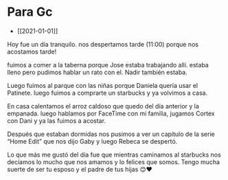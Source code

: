 # Para Gc

- [[2021-01-01]]

Hoy fue un día tranquilo. nos despertamos tarde (11:00) porque nos acostamos tarde!

fuimos a comer a la taberna porque Jose estaba trabajando allí. estaba lleno pero pudimos hablar un rato con el. Nadir también estaba.

Luego fuimos al parque con las niñas porque Daniela quería usar el Patinete. luego fuimos a comprarte un starbucks y ya volvimos a casa.

En casa calentamos el arroz caldoso que quedo del día anterior y la empanada. luego hablamos por FaceTime con mi familia, jugamos Cortex con Dani y ya las fuimos a acostar.

Después que estaban dormidas nos pusimos a ver un capítulo de la serie “Home Edit” que nos dijo Gaby y luego Rebeca se despertó.

Lo que más me gustó del día fue que mientras caminamos al starbucks nos decíamos lo mucho que nos amamos y lo felices que somos. Tengo mucha suerte de ser tu esposo y el padre de tus hijas 😊❤️
